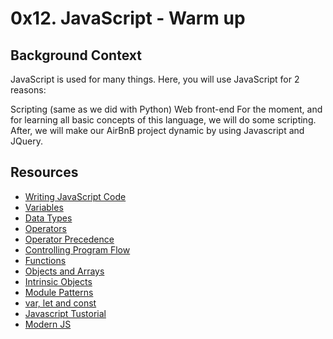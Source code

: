 # 0x12. JavaScript - Warm up

## Background Context

JavaScript is used for many things. Here, you will use JavaScript for 2 reasons:

Scripting (same as we did with Python)
Web front-end
For the moment, and for learning all basic concepts of this language, we will do some scripting. After, we will make our AirBnB project dynamic by using Javascript and JQuery.

## Resources

- [Writing JavaScript Code](https://alx-intranet.hbtn.io/rltoken/3HLjEesLsmyWfRUWnxgUGg)
- [Variables](https://alx-intranet.hbtn.io/rltoken/zgOWmcpVLZFEmFlmuwayyg)
- [Data Types](https://alx-intranet.hbtn.io/rltoken/VPd6JWaLrwOBzjAeXNAEqg)
- [Operators](https://alx-intranet.hbtn.io/rltoken/3HLjEesLsmyWfRUWnxgUGg)
- [Operator Precedence](https://alx-intranet.hbtn.io/rltoken/PHtcJJk30gBNmlFQ9R4RVg)
- [Controlling Program Flow](https://alx-intranet.hbtn.io/rltoken/tsreKcNh_KmTmLPHsfvJRw)
- [Functions](https://alx-intranet.hbtn.io/rltoken/e3EfHIxICdIncGBwwIDbXQ)
- [Objects and Arrays](https://alx-intranet.hbtn.io/rltoken/jg7IbvJpV2oLIKgqOAQH1g)
- [Intrinsic Objects](https://alx-intranet.hbtn.io/rltoken/jg7IbvJpV2oLIKgqOAQH1g)
- [Module Patterns](https://alx-intranet.hbtn.io/rltoken/g-MgvO09Ur02RhM63gVyXw)
- [var, let and const](https://alx-intranet.hbtn.io/rltoken/gJi61GeJTRX0g-M0Rx-0Iw)
- [Javascript Tustorial](https://alx-intranet.hbtn.io/rltoken/Y8hkOcy5jO22lQGyF6_NiA)
- [Modern JS](https://alx-intranet.hbtn.io/rltoken/NZawtiBjWUpiojnrtVywNw)

